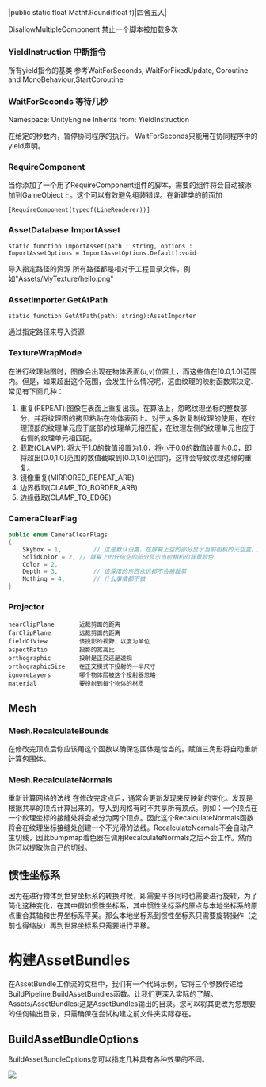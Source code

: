 |public static float Mathf.Round(float f)|四舍五入|

DisallowMultipleComponent 禁止一个脚本被加载多次

### YieldInstruction 中断指令

所有yield指令的基类
参考WaitForSeconds, WaitForFixedUpdate, Coroutine and MonoBehaviour,StartCoroutine

### WaitForSeconds 等待几秒

Namespace: UnityEngine
Inherits from: YieldInstruction

在给定的秒数内，暂停协同程序的执行。
WaitForSeconds只能用在协同程序中的yield声明。

### RequireComponent

当你添加了一个用了RequireComponent组件的脚本，需要的组件将会自动被添加到GameObject上。这个可以有效避免组装错误。在新建类的前面加

	[RequireComponent(typeof(LineRenderer))]

### AssetDatabase.ImportAsset

	static function ImportAsset(path : string, options : ImportAssetOptions = ImportAssetOptions.Default):void

导入指定路径的资源
所有路径都是相对于工程目录文件，例如"Assets/MyTexture/hello.png"

### AssetImporter.GetAtPath

	static function GetAtPath(path: string):AssetImporter

通过指定路径来导入资源

### TextureWrapMode

在进行纹理贴图时，图像会出现在物体表面(u,v)位置上，而这些值在[0.0,1.0]范围内。但是，如果超出这个范围，会发生什么情况呢，这由纹理的映射函数来决定.常见有下面几种：

1. 重复(REPEAT):图像在表面上重复出现。在算法上，忽略纹理坐标的整数部分，并将纹理图的拷贝粘贴在物体表面上。对于大多数复制纹理的使用，在纹理顶部的纹理单元应于底部的纹理单元相匹配，在纹理左侧的纹理单元也应于右侧的纹理单元相匹配。
2. 截取(CLAMP): 将大于1.0的数值设置为1.0，将小于0.0的数值设置为0.0，即将超出[0.0,1.0]范围的数值截取到[0.0,1.0]范围内，这样会导致纹理边缘的重复。
3. 镜像重复(MIRRORED_REPEAT_ARB)
4. 边界截取(CLAMP_TO_BORDER_ARB)
5. 边缘截取(CLAMP_TO_EDGE)

### CameraClearFlag

```C#
public enum CameraClearFlags
{
	Skybox = 1,			// 这是默认设置，在屏幕上空的部分显示当前相机的天空盒。如果当前相机没有设置天空盒，它会默认使用Edit->Render Settings里)中选择天空盒。然后它将退回使用背景颜色，另外天空盒组件可以添加到相机上。
	SolidColor = 2, // 屏幕上的任何空的部分显示当前相机的背景颜色
	Color = 2,
	Depth = 3,			// 该深度的东西永远都不会被裁剪
	Nothing = 4,		// 什么事情都不做
}
```

### Projector

    nearClipPlane       近裁剪面的距离
    farClipPlane        远裁剪面的距离
    fieldOfView         该投影的视野，以度为单位
    aspectRatio         投影的宽高比
    orthographic        投射是正交还是透视
    orthographicSize    在正交模式下投射的一半尺寸
    ignoreLayers        哪个物体层被这个投射器忽略
    material            要投射到每个物体的材质

## Mesh

### Mesh.RecalculateBounds

在修改完顶点后你应该用这个函数以确保包围体是恰当的。赋值三角形将自动重新计算包围体。

### Mesh.RecalculateNormals

重新计算网格的法线
在修改完定点后，通常会更新发现来反映新的变化。发现是根据共享的顶点计算出来的。导入到网格有时不共享所有顶点。例如：一个顶点在一个纹理坐标的接缝处将会被分为两个顶点。因此这个RecalculateNormals函数将会在纹理坐标接缝处创建一个不光滑的法线。RecalculateNormals不会自动产生切线，因此bumpmap着色器在调用RecalculateNormals之后不会工作。然而你可以提取你自己的切线。

## 惯性坐标系

因为在进行物体到世界坐标系的转换时候，即需要平移同时也需要进行旋转，为了简化这种变化，在其中假如惯性坐标系，其中惯性坐标系的原点与本地坐标系的原点重合其轴和世界坐标系平英。那么本地坐标系到惯性坐标系只需要旋转操作（之前也得缩放）再到世界坐标系只需要进行平移。

# 构建AssetBundles

在AssetBundle工作流的文档中，我们有一个代码示例，它将三个参数传递给BuildPipeline.BuildAssetBundles函数。让我们更深入实际的了解。
Assets/AssetBundles:这是AssetBundles输出的目录。您可以将其更改为您想要的任何输出目录，只需确保在尝试构建之前文件夹实际存在。
## BuildAssetBundleOptions
BuildAssetBundleOptions您可以指定几种具有各种效果的不同。

![](Unity-UI.svg)
